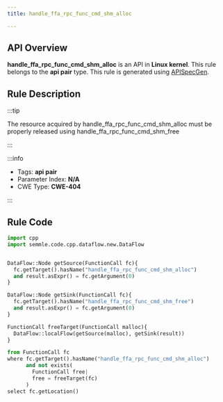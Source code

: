 ```yaml
---
title: handle_ffa_rpc_func_cmd_shm_alloc

---
```



## API Overview
**handle_ffa_rpc_func_cmd_shm_alloc** is an API in **Linux kernel**. This rule belongs to the **api pair** type. This rule is generated using [APISpecGen](../../tools/APISpecGen).
## Rule Description

:::tip

The resource acquired by handle_ffa_rpc_func_cmd_shm_alloc must be properly released using handle_ffa_rpc_func_cmd_shm_free

:::

:::info

- Tags: **api pair**
- Parameter Index: **N/A**
- CWE Type: **CWE-404**

:::

## Rule Code
```python
import cpp
import semmle.code.cpp.dataflow.new.DataFlow


DataFlow::Node getSource(FunctionCall fc){
  fc.getTarget().hasName("handle_ffa_rpc_func_cmd_shm_alloc")
  and result.asExpr() = fc.getArgument(0)
}

DataFlow::Node getSink(FunctionCall fc){
  fc.getTarget().hasName("handle_ffa_rpc_func_cmd_shm_free")
  and result.asExpr() = fc.getArgument(0)
}

FunctionCall freeTarget(FunctionCall malloc){
  DataFlow::localFlow(getSource(malloc), getSink(result))
}

from FunctionCall fc
where fc.getTarget().hasName("handle_ffa_rpc_func_cmd_shm_alloc")
      and not exists(
        FunctionCall free| 
        free = freeTarget(fc)
      )
select fc.getLocation()

    
```